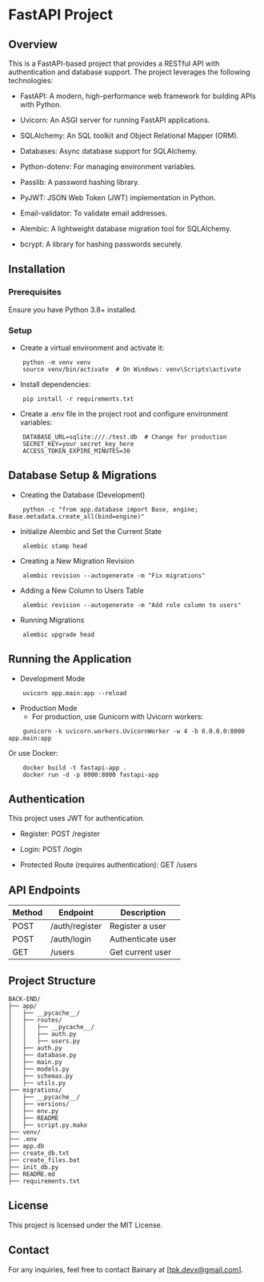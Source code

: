 # FastAPI Project

## Overview

This is a FastAPI-based project that provides a RESTful API with authentication and database support. The project leverages the following technologies:

- FastAPI: A modern, high-performance web framework for building APIs with Python.

- Uvicorn: An ASGI server for running FastAPI applications.

- SQLAlchemy: An SQL toolkit and Object Relational Mapper (ORM).

- Databases: Async database support for SQLAlchemy.

- Python-dotenv: For managing environment variables.

- Passlib: A password hashing library.

- PyJWT: JSON Web Token (JWT) implementation in Python.

- Email-validator: To validate email addresses.

- Alembic: A lightweight database migration tool for SQLAlchemy.

- bcrypt: A library for hashing passwords securely.

## Installation

### Prerequisites

Ensure you have Python 3.8+ installed.

### Setup

- Create a virtual environment and activate it:

```
    python -m venv venv
    source venv/bin/activate  # On Windows: venv\Scripts\activate
```

- Install dependencies:

```
    pip install -r requirements.txt
```

- Create a .env file in the project root and configure environment variables:

```
    DATABASE_URL=sqlite:///./test.db  # Change for production
    SECRET_KEY=your_secret_key_here
    ACCESS_TOKEN_EXPIRE_MINUTES=30
```

## Database Setup & Migrations

- Creating the Database (Development)

```
    python -c "from app.database import Base, engine; Base.metadata.create_all(bind=engine)"
```

- Initialize Alembic and Set the Current State

```
    alembic stamp head
```

- Creating a New Migration Revision

```
    alembic revision --autogenerate -m "Fix migrations"
```

- Adding a New Column to Users Table

```
    alembic revision --autogenerate -m "Add role column to users"
```

- Running Migrations

```
    alembic upgrade head
```

## Running the Application

- Development Mode

```
    uvicorn app.main:app --reload
```

- Production Mode
  - For production, use Gunicorn with Uvicorn workers:

```
    gunicorn -k uvicorn.workers.UvicornWorker -w 4 -b 0.0.0.0:8000 app.main:app
```

Or use Docker:
```
    docker build -t fastapi-app .
    docker run -d -p 8000:8000 fastapi-app
```

## Authentication

This project uses JWT for authentication.

- Register: POST /register

- Login: POST /login

- Protected Route (requires authentication): GET /users

## API Endpoints

| Method | Endpoint | Description |
|----------|----------|----------|
|   POST   | /auth/register   | Register a user   |
| POST   | /auth/login   | Authenticate user   |
| GET   | /users   | Get current user   |

## Project Structure
    BACK-END/
    ├── app/
    │   ├── __pycache__/
    │   ├── routes/
    │   │   ├── __pycache__/
    │   │   ├── auth.py
    │   │   ├── users.py
    │   ├── auth.py
    │   ├── database.py
    │   ├── main.py
    │   ├── models.py
    │   ├── schemas.py
    │   ├── utils.py
    ├── migrations/
    │   ├── __pycache__/
    │   ├── versions/
    │   ├── env.py
    │   ├── README
    │   ├── script.py.mako
    ├── venv/
    ├── .env
    ├── app.db
    ├── create_db.txt
    ├── create_files.bat
    ├── init_db.py
    ├── README.md
    ├── requirements.txt


## License

This project is licensed under the MIT License.

## Contact

For any inquiries, feel free to contact Bainary at [tpk.devx@gmail.com].

